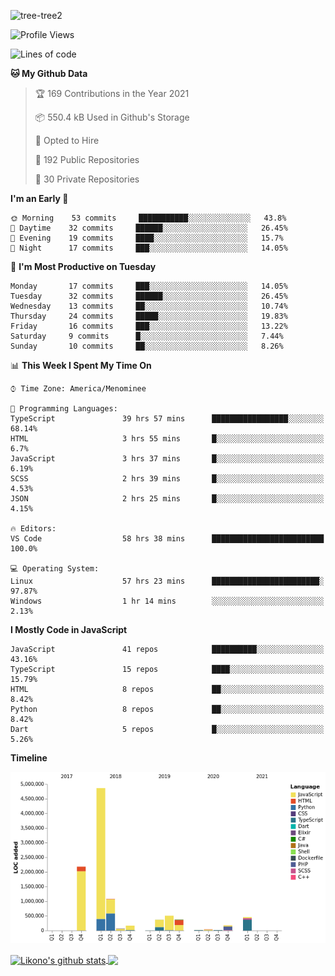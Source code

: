 ![tree-tree2](https://user-images.githubusercontent.com/15727947/99866266-688a6380-2b75-11eb-958b-273006b198d8.jpg)


<!--START_SECTION:waka-->
![Profile Views](http://img.shields.io/badge/Profile%20Views-0-blue)

![Lines of code](https://img.shields.io/badge/From%20Hello%20World%20I%27ve%20Written-10.3%20million%20lines%20of%20code-blue)

**🐱 My Github Data** 

> 🏆 169 Contributions in the Year 2021
 > 
> 📦 550.4 kB Used in Github's Storage 
 > 
> 💼 Opted to Hire
 > 
> 📜 192 Public Repositories 
 > 
> 🔑 30 Private Repositories  
 > 
**I'm an Early 🐤** 

```text
🌞 Morning    53 commits     ███████████░░░░░░░░░░░░░░   43.8% 
🌆 Daytime    32 commits     ██████░░░░░░░░░░░░░░░░░░░   26.45% 
🌃 Evening    19 commits     ████░░░░░░░░░░░░░░░░░░░░░   15.7% 
🌙 Night      17 commits     ███░░░░░░░░░░░░░░░░░░░░░░   14.05%

```
📅 **I'm Most Productive on Tuesday** 

```text
Monday       17 commits     ███░░░░░░░░░░░░░░░░░░░░░░   14.05% 
Tuesday      32 commits     ██████░░░░░░░░░░░░░░░░░░░   26.45% 
Wednesday    13 commits     ██░░░░░░░░░░░░░░░░░░░░░░░   10.74% 
Thursday     24 commits     █████░░░░░░░░░░░░░░░░░░░░   19.83% 
Friday       16 commits     ███░░░░░░░░░░░░░░░░░░░░░░   13.22% 
Saturday     9 commits      █░░░░░░░░░░░░░░░░░░░░░░░░   7.44% 
Sunday       10 commits     ██░░░░░░░░░░░░░░░░░░░░░░░   8.26%

```


📊 **This Week I Spent My Time On** 

```text
⌚︎ Time Zone: America/Menominee

💬 Programming Languages: 
TypeScript               39 hrs 57 mins      █████████████████░░░░░░░░   68.14% 
HTML                     3 hrs 55 mins       █░░░░░░░░░░░░░░░░░░░░░░░░   6.7% 
JavaScript               3 hrs 37 mins       █░░░░░░░░░░░░░░░░░░░░░░░░   6.19% 
SCSS                     2 hrs 39 mins       █░░░░░░░░░░░░░░░░░░░░░░░░   4.53% 
JSON                     2 hrs 25 mins       █░░░░░░░░░░░░░░░░░░░░░░░░   4.15%

🔥 Editors: 
VS Code                  58 hrs 38 mins      █████████████████████████   100.0%

💻 Operating System: 
Linux                    57 hrs 23 mins      ████████████████████████░   97.87% 
Windows                  1 hr 14 mins        ░░░░░░░░░░░░░░░░░░░░░░░░░   2.13%

```

**I Mostly Code in JavaScript** 

```text
JavaScript               41 repos            ██████████░░░░░░░░░░░░░░░   43.16% 
TypeScript               15 repos            ████░░░░░░░░░░░░░░░░░░░░░   15.79% 
HTML                     8 repos             ██░░░░░░░░░░░░░░░░░░░░░░░   8.42% 
Python                   8 repos             ██░░░░░░░░░░░░░░░░░░░░░░░   8.42% 
Dart                     5 repos             █░░░░░░░░░░░░░░░░░░░░░░░░   5.26%

```


**Timeline**

![Chart not found](https://raw.githubusercontent.com/ianlikono/ianlikono/main/charts/bar_graph.png) 


<!--END_SECTION:waka-->


<a href="https://github.com/ianlikono">
  <img align="center" src="https://github-readme-stats.anuraghazra1.vercel.app/api?username=ianlikono&show_icons=true&include_all_commits=true&theme=material-palenight" alt="Likono's github stats" />
</a>
<a href="https://github.com/ianlikono">
  <img align="center" src="https://github-readme-stats.anuraghazra1.vercel.app/api/top-langs/?username=ianlikono&layout=compact&theme=material-palenight" />
</a>

